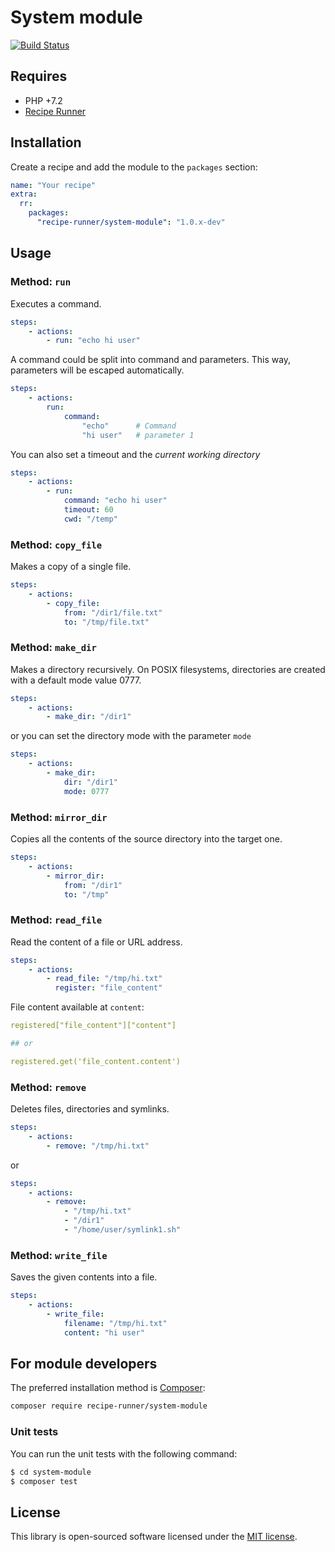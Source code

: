 # System module

[![Build Status](https://img.shields.io/travis/recipe-runner/system-module/master.svg?style=flat-square)](https://travis-ci.org/recipe-runner/system-module)

## Requires

* PHP +7.2
* [Recipe Runner](https://github.com/recipe-runner/recipe-runner)

## Installation

Create a recipe and add the module to the `packages` section:

```yaml
name: "Your recipe"
extra:
  rr:
    packages:
      "recipe-runner/system-module": "1.0.x-dev"
```

## Usage

### Method: `run`

Executes a command.

```yaml
steps:
    - actions:
        - run: "echo hi user"
```

A command could be split into command and parameters. This way, parameters will be escaped automatically.

```yaml
steps:
    - actions:
        run:
            command:
                "echo"      # Command
                "hi user"   # parameter 1
```

You can also set a timeout and the *current working directory*

```yaml
steps:
    - actions:
        - run:
            command: "echo hi user"
            timeout: 60
            cwd: "/temp"
```

### Method: `copy_file`

Makes a copy of a single file.

```yaml
steps:
    - actions:
        - copy_file:
            from: "/dir1/file.txt"
            to: "/tmp/file.txt"
```

### Method: `make_dir`

Makes a directory recursively. On POSIX filesystems, directories are created with a default mode value 0777.

```yaml
steps:
    - actions:
        - make_dir: "/dir1"
```
or you can set the directory mode with the parameter `mode`

```yaml
steps:
    - actions:
        - make_dir:
            dir: "/dir1"
            mode: 0777
```

### Method: `mirror_dir`

Copies all the contents of the source directory into the target one.

```yaml
steps:
    - actions:
        - mirror_dir:
            from: "/dir1"
            to: "/tmp"
```

### Method: `read_file`

Read the content of a file or URL address.

```yaml
steps:
    - actions:
        - read_file: "/tmp/hi.txt"
          register: "file_content"
```

File content available at `content`:

```yml
registered["file_content"]["content"]

## or

registered.get('file_content.content')
```

### Method: `remove`

Deletes files, directories and symlinks.

```yaml
steps:
    - actions:
        - remove: "/tmp/hi.txt"
```

or 

```yaml
steps:
    - actions:
        - remove: 
            - "/tmp/hi.txt"
            - "/dir1"
            - "/home/user/symlink1.sh"
```

### Method: `write_file`

Saves the given contents into a file.

```yaml
steps:
    - actions:
        - write_file:
            filename: "/tmp/hi.txt"
            content: "hi user"
```

## For module developers

The preferred installation method is [Composer](https://getcomposer.org):

```bash
composer require recipe-runner/system-module
```

### Unit tests

You can run the unit tests with the following command:

```bash
$ cd system-module
$ composer test
```

## License

This library is open-sourced software licensed under the [MIT license](http://opensource.org/licenses/MIT).
